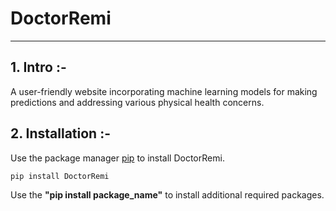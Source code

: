 # DoctorRemi
___

## 1. Intro :- 

A user-friendly website incorporating machine learning models for making predictions and addressing various physical health concerns.

## 2. Installation :-

Use the package manager [pip](https://pip.pypa.io/en/stable/) to install DoctorRemi.

```bash
pip install DoctorRemi
```

Use the **"pip install package_name"** to install additional required packages.




